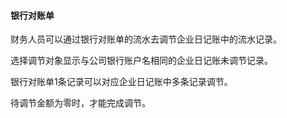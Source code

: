 #### 银行对账单

财务人员可以通过银行对账单的流水去调节企业日记账中的流水记录。选择调节对象显示与公司银行账户名相同的企业日记账未调节记录。银行对账单1条记录可以对应企业日记账中多条记录调节。待调节金额为零时，才能完成调节。

